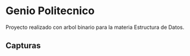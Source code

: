 # Genio Politecnico
Proyecto realizado con arbol binario para la materia Estructura de Datos.

## Capturas
